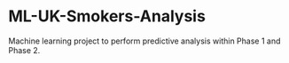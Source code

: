 # ML-UK-Smokers-Analysis
Machine learning project to perform predictive analysis within Phase 1 and Phase 2.
